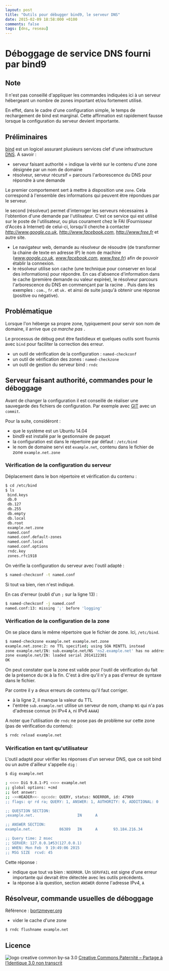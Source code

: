 ```yaml
---
layout: post
title: "Outils pour débugger bind9, le serveur DNS"
date: 2015-02-09 18:58:000 +0100
comments: false
tags: [dns, reseau]
---
```


# Déboggage de service DNS fourni par bind9

## Note

Il n'est pas conseillé d'appliquer les commandes indiquées ici à un serveur hébergeant un nombre de zones important et/ou fortement utilisé.

En effet, dans le cadre d'une configuration simple, le temps de rechargement de bind est marginal.
Cette affirmation est rapidement fausse lorsque la configuration du serveur devient importante.

## Préliminaires

[bind](https://www.isc.org/downloads/bind/) est un logicel assurant plusieurs services clef d'une infrastructure [DNS](http://fr.wikipedia.org/wiki/Domain_Name_System).
A savoir :

* serveur faisant authorité = indique la vérité sur le contenu d'une zone désignée par un nom de domaine
* résolveur, serveur récursif = parcours l'arborescence du DNS pour répondre à une demande

Le premier comportement sert à mettre à disposition une `zone`.
Cela correspond à l'ensemble des informations qui peuvent être répondues par le serveur.

le second (résolveur) permet d'interroger les serveurs nécessaires à l'obtention d'une demande par l'utilisateur.
C'est ce service qui est utilisé sur le poste de l'utilisateur, ou plus courament chez le FAI (Fournisseur d'Accès à Internet) de celui-ci, lorsqu'il cherche à contacter _http://www.google.co.uk_, _http://www.facebook.com_, _http://www.free.fr_ et autre site.

  * Le navigateur web, demande au résolveur de résoudre (de transformer la chaine de texte en adresse IP) le nom de machine (_www.google.co.uk_, _www.facebook.com_, _www.free.fr_) afin de pouvoir établir la connexion.
  * le résolveur utilise son cache (une technique pour conserver en local des informations) pour répondre.
    En cas d'absence d'information dans le cache (première demande ou valeur expirée), le résolveur parcours l'arborescence du DNS  en commençant par la racine `.`
    Puis dans les exemples : `com.`, `fr.`et `uk.` et ainsi de suite jusqu'à obtenir une réponse (positive ou négative).

## Problématique

Lorsque l'on héberge sa propre zone, typiquement pour servir son nom de domaine, il arrive que _ça marche pas_ .

Le processus de débug peut être fastidieux et quelques outils sont fournis avec `bind` pour faciliter la correction des erreur.

* un outil de vérification de la configuration : `named-checkconf`
* un outil de vérification des zones : `named-checkzone`
* un outil de gestion du serveur bind : `rndc`

## Serveur faisant authorité, commandes pour le déboggage

Avant de changer la configuration il est conseillé de réaliser une sauvegarde des fichiers de configuration.
Par exemple avec [GIT](http://git-scm.com/book/fr/v1) avec un `commit`.

Pour la suite, considéront :

* que le système est un Ubuntu 14.04
* bind9 est installé par le gestionnaire de paquet
* la configuration est dans le répertoire par défaut : `/etc/bind`
* le nom de domaine servi est `example.net`, contenu dans le fichier de zone `example.net.zone`

### Vérification de la configuration du serveur

Déplacement dans le bon répertoire et vérification du contenu :

```bash
$ cd /etc/bind
$ ls
 bind.keys
 db.0
 db.127
 db.255
 db.empty
 db.local
 db.root
 example.net.zone
 named.conf
 named.conf.default-zones
 named.conf.local
 named.conf.options
 rndc.key
 zones.rfc1918
```

On vérifie la configuration du serveur avec l'outil adapté :

```bash
$ named-checkconf -t named.conf
```

Si tout va bien, rien n'est indiqué.

En cas d'erreur (oubli d'un `;` sur la ligne 13) :

```bash
$ named-checkconf -j named.conf
named.conf:13: missing ';' before 'logging'
```

### Vérification de la configuration de la zone

On se place dans le même répertoire que le fichier de zone.
Ici, `/etc/bind`.

```bash
$ named-checkzone example.net example.net.zone 
example.net.zone:2: no TTL specified; using SOA MINTTL instead
zone example.net/IN: sub.example.net/NS 'ns2.example.net' has no address records (A or AAAA)
zone example.net/IN: loaded serial 2014122301
OK
```

On peut constater que la zone est valide pour l'outil de vérification du fait de la présence du `OK` à la fin.
C'est à dire qu'il n'y a pas d'erreur de syntaxe dans le fichier.

Par contre il y a deux erreurs de contenu qu'il faut corriger.

* à la ligne 2, il manque la valeur du TTL
* l'entrée `sub.example.net` utilise un serveur de nom, champ `NS` qui n'a pas d'adresse connue (ni IPv4 `A`, ni IPv6 `AAAA`)

A noter que l'utilisation de `rndc` ne pose pas de problème sur cette zone (pas de vérification du contenu):

```bash
$ rndc reload example.net
```

### Vérification en tant qu'utilisateur

L'outil adapté pour vérifier les réponses d'un serveur DNS, que ce soit bind ou un autre d'ailleur s'appelle `dig` :

```bash
$ dig example.net

; <<>> DiG 9.8.1-P1 <<>> example.net
;; global options: +cmd
;; Got answer:
;; ->>HEADER<<- opcode: QUERY, status: NOERROR, id: 47969
;; flags: qr rd ra; QUERY: 1, ANSWER: 1, AUTHORITY: 0, ADDITIONAL: 0

;; QUESTION SECTION:
;example.net.                   IN      A

;; ANSWER SECTION:
example.net.            86389   IN      A       93.184.216.34

;; Query time: 2 msec
;; SERVER: 127.0.0.1#53(127.0.0.1)
;; WHEN: Mon Feb  9 19:49:06 2015
;; MSG SIZE  rcvd: 45
```

Cette réponse :

* indique que tout va bien : `NOERROR`.
  Un `SERVFAIL` est signe d'une erreur importante qui devrait être détectée avec les outils précédents.
* la réponse à la question, section `ANSWER` donne l'adresse IPv4, `A`  

## Résolveur, commande usuelles de déboggage

Référence : [bortzmeyer.org](http://www.bortzmeyer.org/vider-cache-resolveur.html)

* vider le cache d'une zone

 ```bash
 $ rndc flushname example.net
 ```

## Licence

![logo creative common by-sa 3.0](http://i.creativecommons.org/l/by-sa/3.0/88x31.png)
[Creative Commons Paternité – Partage à l’Identique 3.0 non transcrit](http://creativecommons.org/licenses/by-sa/3.0/)
